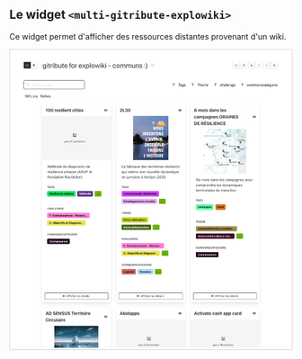 
## Le widget `<multi-gitribute-explowiki>`

Ce widget permet d'afficher des ressources distantes provenant d'un wiki.

<div style="border: thin solid lightgrey;">
  <img
    alt="TUTORIAL-ACTIONS-EDIT_PREVIEW"
    src="https://raw.githubusercontent.com/multi-coop/datami-website-content/main/images/screenshots/explowiki-preview-01.png"
    />
</div>
